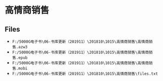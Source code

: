 # 高情商销售

## Files

- `F:/5000G电子书\06-书库更新（201911）\201810\1015\高情商销售\高情商销售.azw3`
- `F:/5000G电子书\06-书库更新（201911）\201810\1015\高情商销售\高情商销售.epub`
- `F:/5000G电子书\06-书库更新（201911）\201810\1015\高情商销售\高情商销售.mobi`
- `F:/5000G电子书\06-书库更新（201911）\201810\1015\高情商销售\files.txt`
